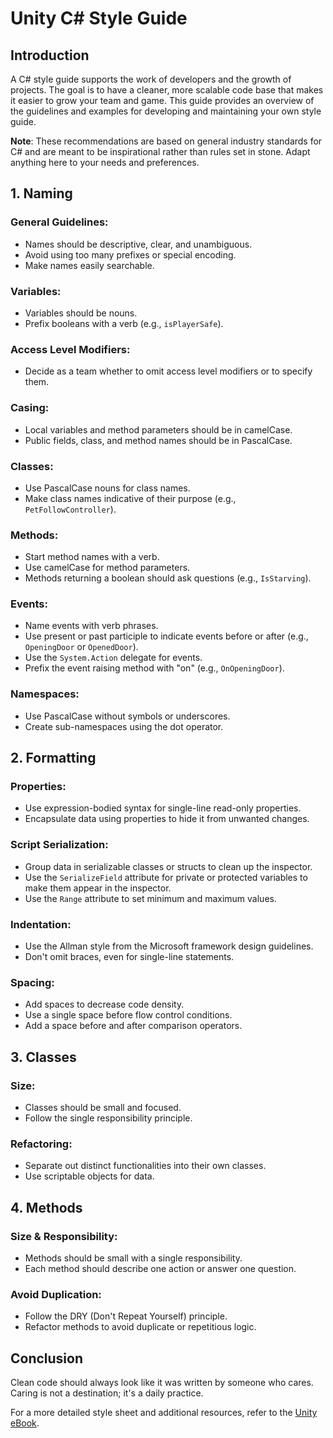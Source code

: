 # Unity C# Style Guide

## Introduction

A C# style guide supports the work of developers and the growth of projects. The goal is to have a cleaner, more scalable code base that makes it easier to grow your team and game. This guide provides an overview of the guidelines and examples for developing and maintaining your own style guide.

**Note**: These recommendations are based on general industry standards for C# and are meant to be inspirational rather than rules set in stone. Adapt anything here to your needs and preferences.

## 1. Naming

### General Guidelines:
- Names should be descriptive, clear, and unambiguous.
- Avoid using too many prefixes or special encoding.
- Make names easily searchable.

### Variables:
- Variables should be nouns.
- Prefix booleans with a verb (e.g., `isPlayerSafe`).

### Access Level Modifiers:
- Decide as a team whether to omit access level modifiers or to specify them.

### Casing:
- Local variables and method parameters should be in camelCase.
- Public fields, class, and method names should be in PascalCase.

### Classes:
- Use PascalCase nouns for class names.
- Make class names indicative of their purpose (e.g., `PetFollowController`).

### Methods:
- Start method names with a verb.
- Use camelCase for method parameters.
- Methods returning a boolean should ask questions (e.g., `IsStarving`).

### Events:
- Name events with verb phrases.
- Use present or past participle to indicate events before or after (e.g., `OpeningDoor` or `OpenedDoor`).
- Use the `System.Action` delegate for events.
- Prefix the event raising method with "on" (e.g., `OnOpeningDoor`).

### Namespaces:
- Use PascalCase without symbols or underscores.
- Create sub-namespaces using the dot operator.

## 2. Formatting

### Properties:
- Use expression-bodied syntax for single-line read-only properties.
- Encapsulate data using properties to hide it from unwanted changes.

### Script Serialization:
- Group data in serializable classes or structs to clean up the inspector.
- Use the `SerializeField` attribute for private or protected variables to make them appear in the inspector.
- Use the `Range` attribute to set minimum and maximum values.

### Indentation:
- Use the Allman style from the Microsoft framework design guidelines.
- Don't omit braces, even for single-line statements.

### Spacing:
- Add spaces to decrease code density.
- Use a single space before flow control conditions.
- Add a space before and after comparison operators.

## 3. Classes

### Size:
- Classes should be small and focused.
- Follow the single responsibility principle.

### Refactoring:
- Separate out distinct functionalities into their own classes.
- Use scriptable objects for data.

## 4. Methods

### Size & Responsibility:
- Methods should be small with a single responsibility.
- Each method should describe one action or answer one question.

### Avoid Duplication:
- Follow the DRY (Don't Repeat Yourself) principle.
- Refactor methods to avoid duplicate or repetitious logic.

## Conclusion

Clean code should always look like it was written by someone who cares. Caring is not a destination; it's a daily practice.

For a more detailed style sheet and additional resources, refer to the [Unity eBook](https://on.unity.com/45rvCUX).
